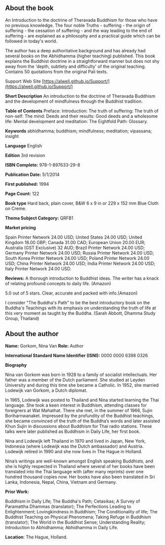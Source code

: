 ## About the book

An Introduction to the doctrine of Theravada Buddhism for those who have no previous knowledge. The four noble Truths - suffering - the origin of suffering - the cessation of suffering - and the way leading to the end of suffering - are explained as a philosophy and a practical guide which can be followed in today's world.

The author has a deep authoritative background and has already had several books on the Abhidhamma (higher teaching) published. This book explains the Buddhist doctrine in a straightforward manner but does not shy away from the  'depth, subtlety and difficulty' of the original teaching. Contains 50 quotations from the original Pali texts.


 Support Web Site [https://alwell.github.io/Support/](https://alwell.github.io/Support/)

**Short Description** An introduction to the doctrine of Theravada Buddhism and the development of mindfulness through the Buddhist tradition.  


**Table of Contents** Preface: Introduction: The truth of suffering: The truth of non-self: The mind: Deeds and their results: Good deeds and a wholesome life: Mental development and meditation: The Eightfold Path: Glossary.

**Keywords** abhidhamma; buddhism; mindfulness; meditation; vipassana; insight

**Language** English

**Edition** 3rd revision

**ISBN Complete:** 978-1-897633-29-8

**Publication Date:** 5/1/2014

**First published:** 1994

**Page Count:** 122

**Book type** Hard back, plain cover, B&W 6 x 9 in or 229 x 152 mm Blue Cloth on Creme.

**Thema Subject Category:** QRFB1

**Market pricing**

Spain Printer Network 	24.00 USD;
United States 	24.00 USD;
United Kingdom 	18.00 GBP;
Canada 	31.00 CAD;
European Union 	20.00 EUR;
Australia (GST Exclusive) 32 AUD;
Brazil Printer Network 	24.00 USD;
Germany Printer Network 24.00 USD;
Russia Printer Network 	24.00 USD;
South Korea Printer Network 	24.00 USD;
Poland Printer Network 	24.00 USD; 
China Printer Network 	24.00 USD; 
India Printer Network 	24.00 USD; 
Italy Printer Network 	24.00 USD. 

**Reviews:**
A thorough introduction to Buddhist ideas. The writer has a knack of relating profound concepts to daily life. (Amazon)

5.0 out of 5 stars. Clear, accurate and packed with info.(Amazon)

I consider "The Buddha's Path" to be the best introductory book on the Buddha's Teachings with its emphasis on understanding the truth of life at this very moment as taught by the Buddha. (Sarah Abbott, Dhamma Study Group, Thailand)



## About the author

**Name:** Gorkom, Nina Van 	**Role:** Author	

**International Standard Name Identifier (ISNI):** 0000 0000 6398 0326

**Biography**

Nina van Gorkom was born in 1928 to a family of socialist intellectuals. Her father was a member of the Dutch parliament. She studied at Leyden University and during this time she became a Catholic. In 1952, she married Lodewijk van Gorkom, a Dutch diplomat.

In 1965, Lodewijk was posted to Thailand and Nina started learning the Thai language. She took a keen interest in Buddhism, attending classes for foreigners at Wat Mahathat. There she met, in the summer of 1966, Sujin Boriharnwanaket. Impressed by the profundity of the Buddhist teachings, she became convinced of the truth of the Buddha’s words and later assisted Khun Sujin in discussions about Buddhism for Thai radio stations. These talks were later published as Buddhism in Daily Life, her first book.

Nina and Lodewijk left Thailand in 1970 and lived in Japan, New York, Indonesia (where Lodewijk was the Dutch ambassador) and Austria. Lodewijk retired in 1990 and she now lives in The Hague in Holland.

Nina’s writings are well-known amongst English speaking Buddhists, and she is highly respected in Thailand where several of her books have been translated into the Thai language with (after many reprints) over one hundred thousand copies now. Her books have also been translated in Sri Lanka, Indonesia, Nepal, China, Vietnam and Germany. 
 
**Prior Work:**

Buddhism in Daily Life; The Buddha's Path; Cetasikas; A Survey of Paramattha Dhammas (translator); The Perfections Leading to Enlightenment; Lovingkindness in Buddhism; The Conditionality of life; The Buddhist Teaching on Physical Phenomena; Taking Refuge in Buddhism (translator); The World in the Buddhist Sense; Understanding Reality; Introduction to Abhidhamma; Abhidhamma in Daily Life.
 
**Location**: The Hague, Holland.
